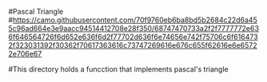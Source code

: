 #Pascal Triangle
#https://camo.githubusercontent.com/70f9760eb6ba8bd5b2684c22d6a455c96ad664e3e9aacc94514412708e28f350/68747470733a2f2f7777772e636f646564726f6d652e636f6d2f77702d636f6e74656e742f75706c6f6164732f323031392f30362f70617363616c73747269616e676c655f62616e6e65722e706e67

#This directory holds  a funcction that implements pascal's triangle
